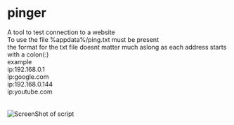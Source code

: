 # pinger
A tool to test connection to a website<br/>
To use the file %appdata%/ping.txt must be present<br/>
the format for the txt file doesnt matter much aslong as each address starts with a colon(:)<br/>
example<br/>
ip:192.168.0.1<br/>
ip:google.com<br/>
ip:192.168.0.144<br/>
ip:youtube.com<br/>
<br/>
<br/>
![ScreenShot of script](https://raw.githubusercontent.com/FartOnCats/pinger/blob/master/ss.png)


